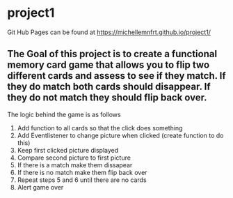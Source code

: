 
# project1

Git Hub Pages can be found at https://michellemnfrt.github.io/project1/

## The Goal of this project is to create a functional memory card game that allows you to flip two different cards and assess to see if they match. If they do match both cards should disappear. If they do not match they should flip back over.

The logic behind the game is as follows

1.  Add function to all cards so that the click does something
2.  Add Eventlistener to change picture when clicked (create function to do this)
3.  Keep first clicked picture displayed
4.  Compare second picture to first picture
5.  If there is a match make them dissapear
6.  If there is no match make them flip back over
7.  Repeat steps 5 and 6 until there are no cards
8.  Alert game over

